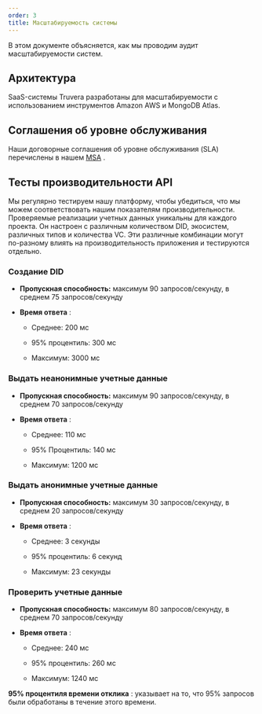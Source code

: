 ```yaml
---
order: 3
title: Масштабируемость системы
---
```


В этом документе объясняется, как мы проводим аудит масштабируемости систем.

## **Архитектура**

SaaS-системы Truvera разработаны для масштабируемости с использованием инструментов Amazon AWS и MongoDB Atlas.

## **Соглашения об уровне обслуживания**

Наши договорные соглашения об уровне обслуживания (SLA) перечислены в нашем [MSA](https://www.dock.io/master-services-agreement) .

## **Тесты производительности API**

Мы регулярно тестируем нашу платформу, чтобы убедиться, что мы можем соответствовать нашим показателям производительности. Проверяемые реализации учетных данных уникальны для каждого проекта. Он настроен с различным количеством DID, экосистем, различных типов и количества VC. Эти различные комбинации могут по-разному влиять на производительность приложения и тестируются отдельно.

### **Создание DID**

-  **Пропускная способность:** максимум 90 запросов/секунду, в среднем 75 запросов/секунду

-  **Время ответа** :

   -  Среднее: 200 мс

   -  95% процентиль: 300 мс

   -  Максимум: 3000 мс

### **Выдать неанонимные учетные данные**

-  **Пропускная способность:** максимум 90 запросов/секунду, в среднем 70 запросов/секунду

-  **Время ответа** :

   -  Среднее: 110 мс

   -  95% Процентиль: 140 мс

   -  Максимум: 1200 мс

### **Выдать анонимные учетные данные**

-  **Пропускная способность:** максимум 30 запросов/секунду, в среднем 20 запросов/секунду

-  **Время ответа** :

   -  Среднее: 3 секунды

   -  95% процентиль: 6 секунд

   -  Максимум: 23 секунды

### **Проверить учетные данные**

-  **Пропускная способность:** максимум 80 запросов/секунду, в среднем 70 запросов/секунду

-  **Время ответа** :

   -  Среднее: 240 мс

   -  95% процентиль: 260 мс

   -  Максимум: 1240 мс



**95% процентиля времени отклика** : указывает на то, что 95% запросов были обработаны в течение этого времени.